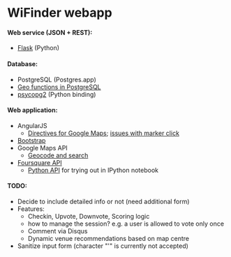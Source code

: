 WiFinder webapp
===============


#### Web service (JSON + REST):

- [Flask](http://blog.miguelgrinberg.com/post/designing-a-restful-api-with-python-and-flask) (Python)

#### Database:

- PostgreSQL (Postgres.app)
- [Geo functions in PostgreSQL](http://johanndutoit.net/2013/01/07/searching-in-a-radius-using-postgres.html)
- [psycopg2](http://wiki.postgresql.org/wiki/Using_psycopg2_with_PostgreSQL) (Python binding)

#### Web application:

* AngularJS
	* [Directives for Google Maps](http://nlaplante.github.io/angular-google-maps/#!/usage); [issues with marker click](https://github.com/nlaplante/angular-google-maps/issues/85)
* [Bootstrap](http://www.onextrapixel.com/2012/11/12/how-to-use-twitter-bootstrap-to-create-a-responsive-website-design/)
* Google Maps API
	* [Geocode and search](http://jsfiddle.net/Wijmo/Rqcsj/)
* [Foursquare API](https://developer.foursquare.com/start)
	* [Python API](https://github.com/mLewisLogic/foursquare) for trying out in IPython notebook 


#### TODO:

- Decide to include detailed info or not (need additional form)
- Features:
	- Checkin, Upvote, Downvote, Scoring logic
	- how to manage the session? e.g. a user is allowed to vote only once
	- Comment via Disqus	
	- Dynamic venue recommendations based on map centre
- Sanitize input form (character "'" is currently not accepted)

